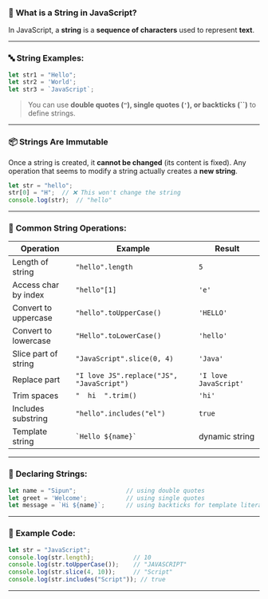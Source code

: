 ### 💬 **What is a String in JavaScript?**

In JavaScript, a **string** is a **sequence of characters** used to represent **text**.

---

### 🔤 **String Examples:**

```js
let str1 = "Hello";
let str2 = 'World';
let str3 = `JavaScript`;
```

> You can use **double quotes (`"`), single quotes (`'`), or backticks (\`\`)** to define strings.

---

### 📦 **Strings Are Immutable**
Once a string is created, it **cannot be changed** (its content is fixed). Any operation that seems to modify a string actually creates a **new string**.

```js
let str = "hello";
str[0] = "H";  // ❌ This won't change the string
console.log(str);  // "hello"
```

---

### 🧰 **Common String Operations:**

| Operation              | Example                          | Result           |
|------------------------|----------------------------------|------------------|
| Length of string       | `"hello".length`                 | `5`              |
| Access char by index   | `"hello"[1]`                     | `'e'`            |
| Convert to uppercase   | `"hello".toUpperCase()`          | `'HELLO'`        |
| Convert to lowercase   | `"Hello".toLowerCase()`          | `'hello'`        |
| Slice part of string   | `"JavaScript".slice(0, 4)`       | `'Java'`         |
| Replace part           | `"I love JS".replace("JS", "JavaScript")` | `'I love JavaScript'` |
| Trim spaces            | `"  hi  ".trim()`                | `'hi'`           |
| Includes substring     | `"hello".includes("el")`         | `true`           |
| Template string        | `` `Hello ${name}` ``             | dynamic string   |

---

### 📌 **Declaring Strings:**

```js
let name = "Sipun";              // using double quotes
let greet = 'Welcome';           // using single quotes
let message = `Hi ${name}`;      // using backticks for template literals
```

---

### 🧪 **Example Code:**

```js
let str = "JavaScript";
console.log(str.length);           // 10
console.log(str.toUpperCase());    // "JAVASCRIPT"
console.log(str.slice(4, 10));     // "Script"
console.log(str.includes("Script")); // true
```

---